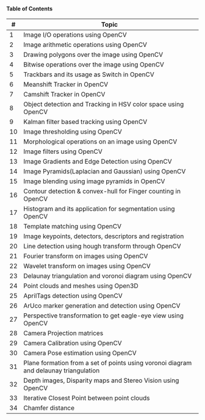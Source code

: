 #### Table of Contents
| # | Topic |
|---|-------|
| 1 | Image I/O operations using OpenCV |
| 2 | Image arithmetic operations using OpenCV |
| 3 | Drawing polygons over the image using OpenCV |
| 4 | Bitwise operations over the image using OpenCV |
| 5 | Trackbars and its usage as Switch in OpenCV |
| 6 | Meanshift Tracker in OpenCV |
| 7 | Camshift Tracker in OpenCV |
| 8 | Object detection and Tracking in HSV color space using OpenCV |
| 9 | Kalman filter based tracking using OpenCV |
| 10 | Image thresholding using OpenCV |
| 11 | Morphological operations on an image using OpenCV |
| 12 | Image filters using OpenCV |
| 13 | Image Gradients and Edge Detection using OpenCV |
| 14 | Image Pyramids(Laplacian and Gaussian) using OpenCV |
| 15 | Image blending using image pyramids in OpenCV |
| 16 | Contour detection & convex-hull for Finger counting in OpenCV |
| 17 | Histogram and its application for segmentation using OpenCV |
| 18 | Template matching using OpenCV |
| 19 | Image keypoints, detectors, descriptors and registration |
| 20 | Line detection using hough transform through OpenCV |
| 21 | Fourier transform on images using OpenCV |
| 22 | Wavelet transform on images using OpenCV |
| 23 | Delaunay triangulation and voronoi diagram using OpenCV |
| 24 | Point clouds and meshes using Open3D |
| 25 | AprilTags detection using OpenCV |
| 26 | ArUco marker generation and detection using OpenCV |
| 27 | Perspective transformation to get eagle-eye view using OpenCV |
| 28 | Camera Projection matrices |
| 29 | Camera Calibration using OpenCV |
| 30 | Camera Pose estimation using OpenCV |
| 31 | Plane formation from a set of points using voronoi diagram and delaunay triangulation |
| 32 | Depth images, Disparity maps and Stereo Vision using OpenCV |
| 33 | Iterative Closest Point between point clouds |
| 34 | Chamfer distance |
